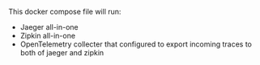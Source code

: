This docker compose file will run:
- Jaeger all-in-one
- Zipkin all-in-one
- OpenTelemetry collecter that configured to export incoming traces to both of jaeger and zipkin
